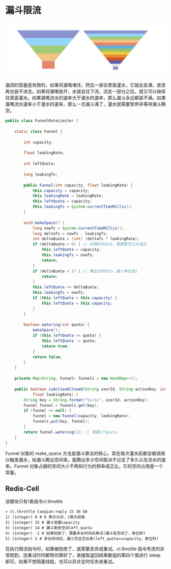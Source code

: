 # 漏斗限流

![](../../.gitbook/assets/image%20%286%29.png)

漏洞的容量是有限的，如果将漏嘴堵住，然后一直往里面灌水，它就会变满，直至再也装不进去。如果将漏嘴放开，水就会往下流，流走一部分之后，就又可以继续往里面灌水。如果漏嘴流水的速率大于灌水的速率，那么漏斗永远都装不满。如果漏嘴流水速率小于灌水的速率，那么一旦漏斗满了，灌水就需要暂停并等待漏斗腾空。 

```java
public class FunnelRateLimiter {

    static class Funnel {

        int capacity;

        float leakingRate;

        int leftQuota;

        long leakingTs;

        public Funnel(int capacity, float leakingRate) {
            this.capacity = capacity;
            this.leakingRate = leakingRate;
            this.leftQuota = capacity;
            this.leakingTs = System.currentTimeMillis();
        }

        void makeSpace() {
            long nowTs = System.currentTimeMillis();
            long deltaTs = nowTs - leakingTs;
            int deltaQuota = (int) (deltaTs * leakingRate);
            if (deltaQuota < 0) { // 间隔时间太长，整数数字过大溢出
                this.leftQuota = capacity;
                this.leakingTs = nowTs;
                return;
            }
            if (deltaQuota < 1) { // 腾出空间太小，最小单位是1
                return;
            }
            this.leftQuota += deltaQuota;
            this.leakingTs = nowTs;
            if (this.leftQuota > this.capacity) {
                this.leftQuota = this.capacity;
            }
        }

        boolean watering(int quota) {
            makeSpace();
            if (this.leftQuota >= quota) {
                this.leftQuota -= quota;
                return true;
            }
            return false;
        }
    }

    private Map<String, Funnel> funnels = new HashMap<>();

    public boolean isActionAllowed(String userId, String actionKey, int capacity,
            float leakingRate) {
        String key = String.format("%s:%s", userId, actionKey);
        Funnel funnel = funnels.get(key);
        if (funnel == null) {
            funnel = new Funnel(capacity, leakingRate);
            funnels.put(key, funnel);
        }
        return funnel.watering(1); // 需要1个quota
    }
}
```

Funnel 对象的 make\_space 方法是漏斗算法的核心，其在每次灌水前都会被调用以触发漏水，给漏斗腾出空间来。能腾出多少空间取决于过去了多久以及流水的速率。Funnel 对象占据的空间大小不再和行为的频率成正比，它的空间占用是一个常量。 

## **Redis-Cell** 

该模块只有1条指令cl.throttle

```text
> cl.throttle laoqian:reply 15 30 60
1) (integer) 0 # 0 表示允许，1表示拒绝
2) (integer) 15 # 漏斗容量capacity
3) (integer) 14 # 漏斗剩余空间left_quota
4) (integer) -1 # 如果拒绝了，需要多长时间后再试(漏斗有空间了，单位秒)
5) (integer) 2 # 多长时间后，漏斗完全空出来(left_quota==capacity，单位秒)
```

在执行限流指令时，如果被拒绝了，就需要丢弃或重试。cl.throttle 指令考虑的非常周到，连重试时间都帮你算好了，直接取返回结果数组的第四个值进行 sleep 即可，如果不想阻塞线程，也可以异步定时任务来重试。

